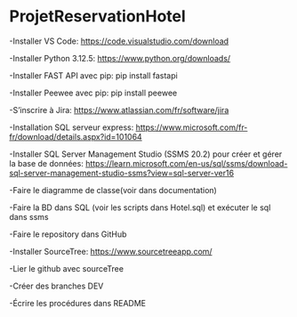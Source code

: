 # ProjetReservationHotel

-Installer VS Code: https://code.visualstudio.com/download

-Installer Python 3.12.5: https://www.python.org/downloads/ 

-Installer FAST API avec pip: pip install fastapi

-Installer Peewee avec pip: pip install peewee

-S’inscrire à Jira: https://www.atlassian.com/fr/software/jira

-Installation SQL serveur express: https://www.microsoft.com/fr-fr/download/details.aspx?id=101064

-Installer SQL Server Management Studio (SSMS 20.2) pour créer et gérer la base de données: https://learn.microsoft.com/en-us/sql/ssms/download-sql-server-management-studio-ssms?view=sql-server-ver16
 
-Faire le diagramme de classe(voir dans documentation)

-Faire la BD dans SQL (voir les scripts dans Hotel.sql) et exécuter le sql dans ssms

-Faire le repository dans GitHub

-Installer SourceTree: https://www.sourcetreeapp.com/

-Lier le github avec sourceTree

-Créer des branches DEV

-Écrire les procédures dans README